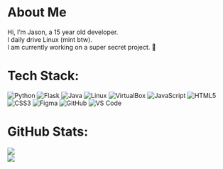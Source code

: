 # About Me
Hi, I’m Jason, a 15 year old developer.  
I daily drive Linux (mint btw).  
I am currently working on a super secret project. 🤫

# Tech Stack:
![Python](https://img.shields.io/badge/Python-3670A0?style=for-the-badge&logo=python&logoColor=ffdd54)  ![Flask](https://img.shields.io/badge/Flask-000000?style=for-the-badge&logo=flask&logoColor=white)  ![Java](https://img.shields.io/badge/Java-ED8B00?style=for-the-badge&logo=openjdk&logoColor=white)  ![Linux](https://img.shields.io/badge/Linux-FCC624?style=for-the-badge&logo=linux&logoColor=black)  ![VirtualBox](https://img.shields.io/badge/VirtualBox-183A61?style=for-the-badge&logo=virtualbox&logoColor=white)  ![JavaScript](https://img.shields.io/badge/JavaScript-323330?style=for-the-badge&logo=javascript&logoColor=F7DF1E)  ![HTML5](https://img.shields.io/badge/HTML5-E34F26?style=for-the-badge&logo=html5&logoColor=white)  ![CSS3](https://img.shields.io/badge/CSS3-1572B6?style=for-the-badge&logo=css3&logoColor=white)  ![Figma](https://img.shields.io/badge/Figma-F24E1E?style=for-the-badge&logo=figma&logoColor=white)  ![GitHub](https://img.shields.io/badge/GitHub-181717?style=for-the-badge&logo=github&logoColor=white)  ![VS Code](https://img.shields.io/badge/VS%20Code-0078D7?style=for-the-badge&logo=visual-studio-code&logoColor=white)

# GitHub Stats:
![](https://nirzak-streak-stats.vercel.app/?user=Jasn57&theme=dark&hide_border=false)<br/>
![](https://github-readme-stats.vercel.app/api/top-langs/?username=Jasn57&theme=dark&hide_border=false&include_all_commits=false&count_private=false&layout=compact)
